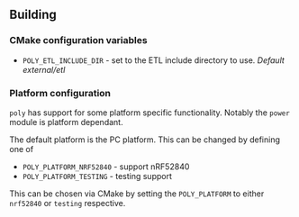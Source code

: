 

## Building

### CMake configuration variables

  * `POLY_ETL_INCLUDE_DIR` - set to the ETL include directory to use. *Default external/etl*
  
### Platform configuration

`poly` has support for some platform specific functionality. Notably the
`power` module is platform dependant.

The default platform is the PC platform. This can be changed by defining
one of

  * `POLY_PLATFORM_NRF52840` - support nRF52840
  * `POLY_PLATFORM_TESTING` - testing support
  
This can be chosen via CMake by setting the `POLY_PLATFORM`
to either `nrf52840` or `testing` respective.
